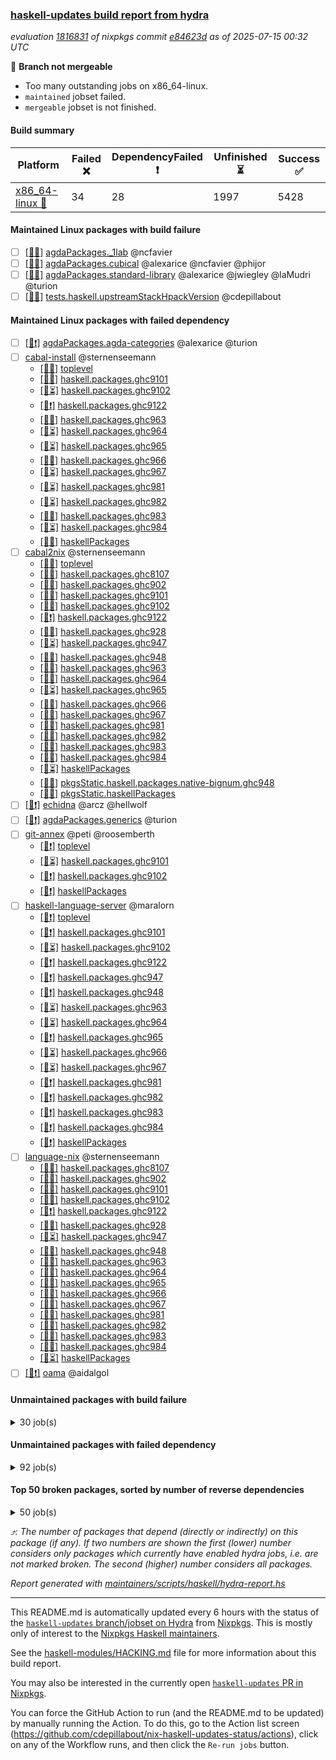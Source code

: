 ### [haskell-updates build report from hydra](https://hydra.nixos.org/jobset/nixpkgs/haskell-updates)
*evaluation [1816831](https://hydra.nixos.org/eval/1816831) of nixpkgs commit [e84623d](https://github.com/NixOS/nixpkgs/commits/e84623d33450a46eebc2b0ccdafef9d1e7f443cf) as of 2025-07-15 00:32 UTC*

🔴 **Branch not mergeable**
  * Too many outstanding jobs on x86_64-linux.
  * `maintained` jobset failed.
  * `mergeable` jobset is not finished.

#### Build summary

 | Platform | Failed ❌ | DependencyFailed ❗ | Unfinished ⏳ | Success ✅ | 
 | --- | --- | --- | --- | --- | 
 | [x86_64-linux 🐧](https://hydra.nixos.org/eval/1816831?filter=.x86_64-linux) | 34 | 28 | 1997 | 5428 | 
#### Maintained Linux packages with build failure
- [ ] [[🐧❌]](https://hydra.nixos.org/build/302351907) [agdaPackages._1lab](https://hydra.nixos.org/eval/1816831?filter=agdaPackages._1lab) @ncfavier
- [ ] [[🐧❌]](https://hydra.nixos.org/build/302351904) [agdaPackages.cubical](https://hydra.nixos.org/eval/1816831?filter=agdaPackages.cubical) @alexarice @ncfavier @phijor
- [ ] [[🐧❌]](https://hydra.nixos.org/build/302351901) [agdaPackages.standard-library](https://hydra.nixos.org/eval/1816831?filter=agdaPackages.standard-library) @alexarice @jwiegley @laMudri @turion
- [ ] [[🐧❌]](https://hydra.nixos.org/build/302300295) [tests.haskell.upstreamStackHpackVersion](https://hydra.nixos.org/eval/1816831?filter=tests.haskell.upstreamStackHpackVersion) @cdepillabout
#### Maintained Linux packages with failed dependency
- [ ] [[🐧❗]](https://hydra.nixos.org/build/302351903) [agdaPackages.agda-categories](https://hydra.nixos.org/eval/1816831?filter=agdaPackages.agda-categories) @alexarice @turion
- [ ] [cabal-install](https://hydra.nixos.org/eval/1816831?filter=cabal-install) @sternenseemann
  - [[🐧✅]](https://hydra.nixos.org/build/302292394) [toplevel](https://hydra.nixos.org/eval/1816831?filter=cabal-install)
  - [[🐧✅]](https://hydra.nixos.org/build/302292526) [haskell.packages.ghc9101](https://hydra.nixos.org/eval/1816831?filter=haskell.packages.ghc9101.cabal-install)
  - [[🐧⏳]](https://hydra.nixos.org/build/302292538) [haskell.packages.ghc9102](https://hydra.nixos.org/eval/1816831?filter=haskell.packages.ghc9102.cabal-install)
  - [[🐧❗]](https://hydra.nixos.org/build/302301027) [haskell.packages.ghc9122](https://hydra.nixos.org/eval/1816831?filter=haskell.packages.ghc9122.cabal-install)
  - [[🐧✅]](https://hydra.nixos.org/build/302292661) [haskell.packages.ghc963](https://hydra.nixos.org/eval/1816831?filter=haskell.packages.ghc963.cabal-install)
  - [[🐧⏳]](https://hydra.nixos.org/build/302292686) [haskell.packages.ghc964](https://hydra.nixos.org/eval/1816831?filter=haskell.packages.ghc964.cabal-install)
  - [[🐧⏳]](https://hydra.nixos.org/build/302292708) [haskell.packages.ghc965](https://hydra.nixos.org/eval/1816831?filter=haskell.packages.ghc965.cabal-install)
  - [[🐧✅]](https://hydra.nixos.org/build/302292730) [haskell.packages.ghc966](https://hydra.nixos.org/eval/1816831?filter=haskell.packages.ghc966.cabal-install)
  - [[🐧⏳]](https://hydra.nixos.org/build/302292741) [haskell.packages.ghc967](https://hydra.nixos.org/eval/1816831?filter=haskell.packages.ghc967.cabal-install)
  - [[🐧⏳]](https://hydra.nixos.org/build/302292780) [haskell.packages.ghc981](https://hydra.nixos.org/eval/1816831?filter=haskell.packages.ghc981.cabal-install)
  - [[🐧⏳]](https://hydra.nixos.org/build/302292790) [haskell.packages.ghc982](https://hydra.nixos.org/eval/1816831?filter=haskell.packages.ghc982.cabal-install)
  - [[🐧✅]](https://hydra.nixos.org/build/302292854) [haskell.packages.ghc983](https://hydra.nixos.org/eval/1816831?filter=haskell.packages.ghc983.cabal-install)
  - [[🐧⏳]](https://hydra.nixos.org/build/302292816) [haskell.packages.ghc984](https://hydra.nixos.org/eval/1816831?filter=haskell.packages.ghc984.cabal-install)
  - [[🐧✅]](https://hydra.nixos.org/build/302294164) [haskellPackages](https://hydra.nixos.org/eval/1816831?filter=haskellPackages.cabal-install)
- [ ] [cabal2nix](https://hydra.nixos.org/eval/1816831?filter=cabal2nix) @sternenseemann
  - [[🐧✅]](https://hydra.nixos.org/build/302292478) [toplevel](https://hydra.nixos.org/eval/1816831?filter=cabal2nix)
  - [[🐧✅]](https://hydra.nixos.org/build/302292493) [haskell.packages.ghc8107](https://hydra.nixos.org/eval/1816831?filter=haskell.packages.ghc8107.cabal2nix)
  - [[🐧✅]](https://hydra.nixos.org/build/302292550) [haskell.packages.ghc902](https://hydra.nixos.org/eval/1816831?filter=haskell.packages.ghc902.cabal2nix)
  - [[🐧✅]](https://hydra.nixos.org/build/302292535) [haskell.packages.ghc9101](https://hydra.nixos.org/eval/1816831?filter=haskell.packages.ghc9101.cabal2nix)
  - [[🐧✅]](https://hydra.nixos.org/build/302292558) [haskell.packages.ghc9102](https://hydra.nixos.org/eval/1816831?filter=haskell.packages.ghc9102.cabal2nix)
  - [[🐧❗]](https://hydra.nixos.org/build/302301029) [haskell.packages.ghc9122](https://hydra.nixos.org/eval/1816831?filter=haskell.packages.ghc9122.cabal2nix)
  - [[🐧✅]](https://hydra.nixos.org/build/302292614) [haskell.packages.ghc928](https://hydra.nixos.org/eval/1816831?filter=haskell.packages.ghc928.cabal2nix)
  - [[🐧⏳]](https://hydra.nixos.org/build/302292622) [haskell.packages.ghc947](https://hydra.nixos.org/eval/1816831?filter=haskell.packages.ghc947.cabal2nix)
  - [[🐧✅]](https://hydra.nixos.org/build/302292647) [haskell.packages.ghc948](https://hydra.nixos.org/eval/1816831?filter=haskell.packages.ghc948.cabal2nix)
  - [[🐧✅]](https://hydra.nixos.org/build/302292663) [haskell.packages.ghc963](https://hydra.nixos.org/eval/1816831?filter=haskell.packages.ghc963.cabal2nix)
  - [[🐧✅]](https://hydra.nixos.org/build/302292692) [haskell.packages.ghc964](https://hydra.nixos.org/eval/1816831?filter=haskell.packages.ghc964.cabal2nix)
  - [[🐧⏳]](https://hydra.nixos.org/build/302292716) [haskell.packages.ghc965](https://hydra.nixos.org/eval/1816831?filter=haskell.packages.ghc965.cabal2nix)
  - [[🐧✅]](https://hydra.nixos.org/build/302292748) [haskell.packages.ghc966](https://hydra.nixos.org/eval/1816831?filter=haskell.packages.ghc966.cabal2nix)
  - [[🐧✅]](https://hydra.nixos.org/build/302292756) [haskell.packages.ghc967](https://hydra.nixos.org/eval/1816831?filter=haskell.packages.ghc967.cabal2nix)
  - [[🐧✅]](https://hydra.nixos.org/build/302292800) [haskell.packages.ghc981](https://hydra.nixos.org/eval/1816831?filter=haskell.packages.ghc981.cabal2nix)
  - [[🐧✅]](https://hydra.nixos.org/build/302292809) [haskell.packages.ghc982](https://hydra.nixos.org/eval/1816831?filter=haskell.packages.ghc982.cabal2nix)
  - [[🐧✅]](https://hydra.nixos.org/build/302292906) [haskell.packages.ghc983](https://hydra.nixos.org/eval/1816831?filter=haskell.packages.ghc983.cabal2nix)
  - [[🐧✅]](https://hydra.nixos.org/build/302292817) [haskell.packages.ghc984](https://hydra.nixos.org/eval/1816831?filter=haskell.packages.ghc984.cabal2nix)
  - [[🐧⏳]](https://hydra.nixos.org/build/302294147) [haskellPackages](https://hydra.nixos.org/eval/1816831?filter=haskellPackages.cabal2nix)
  - [[🐧✅]](https://hydra.nixos.org/build/302300318) [pkgsStatic.haskell.packages.native-bignum.ghc948](https://hydra.nixos.org/eval/1816831?filter=pkgsStatic.haskell.packages.native-bignum.ghc948.cabal2nix)
  - [[🐧✅]](https://hydra.nixos.org/build/302300316) [pkgsStatic.haskellPackages](https://hydra.nixos.org/eval/1816831?filter=pkgsStatic.haskellPackages.cabal2nix)
- [ ] [[🐧❗]](https://hydra.nixos.org/build/302292479) [echidna](https://hydra.nixos.org/eval/1816831?filter=echidna) @arcz @hellwolf
- [ ] [[🐧❗]](https://hydra.nixos.org/build/302351906) [agdaPackages.generics](https://hydra.nixos.org/eval/1816831?filter=agdaPackages.generics) @turion
- [ ] [git-annex](https://hydra.nixos.org/eval/1816831?filter=git-annex) @peti @roosemberth
  - [[🐧❗]](https://hydra.nixos.org/build/302351909) [toplevel](https://hydra.nixos.org/eval/1816831?filter=git-annex)
  - [[🐧⏳]](https://hydra.nixos.org/build/302351910) [haskell.packages.ghc9101](https://hydra.nixos.org/eval/1816831?filter=haskell.packages.ghc9101.git-annex)
  - [[🐧❗]](https://hydra.nixos.org/build/302351911) [haskell.packages.ghc9102](https://hydra.nixos.org/eval/1816831?filter=haskell.packages.ghc9102.git-annex)
  - [[🐧❗]](https://hydra.nixos.org/build/302351927) [haskellPackages](https://hydra.nixos.org/eval/1816831?filter=haskellPackages.git-annex)
- [ ] [haskell-language-server](https://hydra.nixos.org/eval/1816831?filter=haskell-language-server) @maralorn
  - [[🐧❗]](https://hydra.nixos.org/build/302292933) [toplevel](https://hydra.nixos.org/eval/1816831?filter=haskell-language-server)
  - [[🐧❗]](https://hydra.nixos.org/build/302292586) [haskell.packages.ghc9101](https://hydra.nixos.org/eval/1816831?filter=haskell.packages.ghc9101.haskell-language-server)
  - [[🐧⏳]](https://hydra.nixos.org/build/302292599) [haskell.packages.ghc9102](https://hydra.nixos.org/eval/1816831?filter=haskell.packages.ghc9102.haskell-language-server)
  - [[🐧❗]](https://hydra.nixos.org/build/302301031) [haskell.packages.ghc9122](https://hydra.nixos.org/eval/1816831?filter=haskell.packages.ghc9122.haskell-language-server)
  - [[🐧❗]](https://hydra.nixos.org/build/302292660) [haskell.packages.ghc947](https://hydra.nixos.org/eval/1816831?filter=haskell.packages.ghc947.haskell-language-server)
  - [[🐧❗]](https://hydra.nixos.org/build/302292696) [haskell.packages.ghc948](https://hydra.nixos.org/eval/1816831?filter=haskell.packages.ghc948.haskell-language-server)
  - [[🐧⏳]](https://hydra.nixos.org/build/302292703) [haskell.packages.ghc963](https://hydra.nixos.org/eval/1816831?filter=haskell.packages.ghc963.haskell-language-server)
  - [[🐧⏳]](https://hydra.nixos.org/build/302292738) [haskell.packages.ghc964](https://hydra.nixos.org/eval/1816831?filter=haskell.packages.ghc964.haskell-language-server)
  - [[🐧❗]](https://hydra.nixos.org/build/302292776) [haskell.packages.ghc965](https://hydra.nixos.org/eval/1816831?filter=haskell.packages.ghc965.haskell-language-server)
  - [[🐧⏳]](https://hydra.nixos.org/build/302292782) [haskell.packages.ghc966](https://hydra.nixos.org/eval/1816831?filter=haskell.packages.ghc966.haskell-language-server)
  - [[🐧⏳]](https://hydra.nixos.org/build/302292811) [haskell.packages.ghc967](https://hydra.nixos.org/eval/1816831?filter=haskell.packages.ghc967.haskell-language-server)
  - [[🐧❗]](https://hydra.nixos.org/build/302293024) [haskell.packages.ghc981](https://hydra.nixos.org/eval/1816831?filter=haskell.packages.ghc981.haskell-language-server)
  - [[🐧❗]](https://hydra.nixos.org/build/302292897) [haskell.packages.ghc982](https://hydra.nixos.org/eval/1816831?filter=haskell.packages.ghc982.haskell-language-server)
  - [[🐧❗]](https://hydra.nixos.org/build/302293753) [haskell.packages.ghc983](https://hydra.nixos.org/eval/1816831?filter=haskell.packages.ghc983.haskell-language-server)
  - [[🐧❗]](https://hydra.nixos.org/build/302292938) [haskell.packages.ghc984](https://hydra.nixos.org/eval/1816831?filter=haskell.packages.ghc984.haskell-language-server)
  - [[🐧❗]](https://hydra.nixos.org/build/302296037) [haskellPackages](https://hydra.nixos.org/eval/1816831?filter=haskellPackages.haskell-language-server)
- [ ] [language-nix](https://hydra.nixos.org/eval/1816831?filter=language-nix) @sternenseemann
  - [[🐧✅]](https://hydra.nixos.org/build/302292487) [haskell.packages.ghc8107](https://hydra.nixos.org/eval/1816831?filter=haskell.packages.ghc8107.language-nix)
  - [[🐧✅]](https://hydra.nixos.org/build/302292517) [haskell.packages.ghc902](https://hydra.nixos.org/eval/1816831?filter=haskell.packages.ghc902.language-nix)
  - [[🐧✅]](https://hydra.nixos.org/build/302292518) [haskell.packages.ghc9101](https://hydra.nixos.org/eval/1816831?filter=haskell.packages.ghc9101.language-nix)
  - [[🐧✅]](https://hydra.nixos.org/build/302292544) [haskell.packages.ghc9102](https://hydra.nixos.org/eval/1816831?filter=haskell.packages.ghc9102.language-nix)
  - [[🐧❗]](https://hydra.nixos.org/build/302301026) [haskell.packages.ghc9122](https://hydra.nixos.org/eval/1816831?filter=haskell.packages.ghc9122.language-nix)
  - [[🐧✅]](https://hydra.nixos.org/build/302292590) [haskell.packages.ghc928](https://hydra.nixos.org/eval/1816831?filter=haskell.packages.ghc928.language-nix)
  - [[🐧⏳]](https://hydra.nixos.org/build/302292601) [haskell.packages.ghc947](https://hydra.nixos.org/eval/1816831?filter=haskell.packages.ghc947.language-nix)
  - [[🐧✅]](https://hydra.nixos.org/build/302292635) [haskell.packages.ghc948](https://hydra.nixos.org/eval/1816831?filter=haskell.packages.ghc948.language-nix)
  - [[🐧✅]](https://hydra.nixos.org/build/302292648) [haskell.packages.ghc963](https://hydra.nixos.org/eval/1816831?filter=haskell.packages.ghc963.language-nix)
  - [[🐧✅]](https://hydra.nixos.org/build/302292675) [haskell.packages.ghc964](https://hydra.nixos.org/eval/1816831?filter=haskell.packages.ghc964.language-nix)
  - [[🐧✅]](https://hydra.nixos.org/build/302292700) [haskell.packages.ghc965](https://hydra.nixos.org/eval/1816831?filter=haskell.packages.ghc965.language-nix)
  - [[🐧✅]](https://hydra.nixos.org/build/302292724) [haskell.packages.ghc966](https://hydra.nixos.org/eval/1816831?filter=haskell.packages.ghc966.language-nix)
  - [[🐧✅]](https://hydra.nixos.org/build/302292739) [haskell.packages.ghc967](https://hydra.nixos.org/eval/1816831?filter=haskell.packages.ghc967.language-nix)
  - [[🐧✅]](https://hydra.nixos.org/build/302292772) [haskell.packages.ghc981](https://hydra.nixos.org/eval/1816831?filter=haskell.packages.ghc981.language-nix)
  - [[🐧✅]](https://hydra.nixos.org/build/302292788) [haskell.packages.ghc982](https://hydra.nixos.org/eval/1816831?filter=haskell.packages.ghc982.language-nix)
  - [[🐧✅]](https://hydra.nixos.org/build/302292840) [haskell.packages.ghc983](https://hydra.nixos.org/eval/1816831?filter=haskell.packages.ghc983.language-nix)
  - [[🐧✅]](https://hydra.nixos.org/build/302292830) [haskell.packages.ghc984](https://hydra.nixos.org/eval/1816831?filter=haskell.packages.ghc984.language-nix)
  - [[🐧⏳]](https://hydra.nixos.org/build/302296795) [haskellPackages](https://hydra.nixos.org/eval/1816831?filter=haskellPackages.language-nix)
- [ ] [[🐧❗]](https://hydra.nixos.org/build/302301038) [oama](https://hydra.nixos.org/eval/1816831?filter=oama) @aidalgol
#### Unmaintained packages with build failure
<details><summary>30 job(s) </summary>

- [ ] [[🐧❌]](https://hydra.nixos.org/build/302297921) [haskellPackages.pms-domain-model](https://hydra.nixos.org/eval/1816831?filter=haskellPackages.pms-domain-model)  ⤴️ 10 | 10
- [ ] [[🐧❌]](https://hydra.nixos.org/build/302295498) [haskellPackages.ghcide](https://hydra.nixos.org/eval/1816831?filter=haskellPackages.ghcide)  ⤴️ 2 | 26
- [ ] [[🐧❌]](https://hydra.nixos.org/build/302301035) [haskellPackages.llvm-extra](https://hydra.nixos.org/eval/1816831?filter=haskellPackages.llvm-extra)  ⤴️ 2 | 5
- [ ] [[🐧❌]](https://hydra.nixos.org/build/302299996) [haskellPackages.xml-picklers](https://hydra.nixos.org/eval/1816831?filter=haskellPackages.xml-picklers)  ⤴️ 1 | 9
- [ ] [[🐧❌]](https://hydra.nixos.org/build/302296046) [haskellPackages.haskell-pgmq](https://hydra.nixos.org/eval/1816831?filter=haskellPackages.haskell-pgmq)  ⤴️ 1 | 1
- [ ] [[🐧❌]](https://hydra.nixos.org/build/302298642) [haskellPackages.servant-routes](https://hydra.nixos.org/eval/1816831?filter=haskellPackages.servant-routes)  ⤴️ 1 | 1
- [ ] [[🐧❌]](https://hydra.nixos.org/build/302296692) [haskellPackages.json-rpc](https://hydra.nixos.org/eval/1816831?filter=haskellPackages.json-rpc)  ⤴️ 0 | 2
- [ ] [[🐧❌]](https://hydra.nixos.org/build/302299631) [haskellPackages.typelet](https://hydra.nixos.org/eval/1816831?filter=haskellPackages.typelet)  ⤴️ 0 | 1
- [ ] [[🐧❌]](https://hydra.nixos.org/build/302293056) [haskellPackages.Lazy-Pbkdf2](https://hydra.nixos.org/eval/1816831?filter=haskellPackages.Lazy-Pbkdf2) 
- [ ] [[🐧❌]](https://hydra.nixos.org/build/302293195) [haskellPackages.ac-library-hs](https://hydra.nixos.org/eval/1816831?filter=haskellPackages.ac-library-hs) 
- [ ] [[🐧❌]](https://hydra.nixos.org/build/302293409) [haskellPackages.amazonka-cur](https://hydra.nixos.org/eval/1816831?filter=haskellPackages.amazonka-cur) 
- [ ] [[🐧❌]](https://hydra.nixos.org/build/302293734) [haskellPackages.ascii85x](https://hydra.nixos.org/eval/1816831?filter=haskellPackages.ascii85x) 
- [ ] [[🐧❌]](https://hydra.nixos.org/build/302293880) [haskellPackages.aws-academy-grade-exporter](https://hydra.nixos.org/eval/1816831?filter=haskellPackages.aws-academy-grade-exporter) 
- [ ] [[🐧❌]](https://hydra.nixos.org/build/302294196) [haskellPackages.cauldron](https://hydra.nixos.org/eval/1816831?filter=haskellPackages.cauldron) 
- [ ] [[🐧❌]](https://hydra.nixos.org/build/302294489) [haskellPackages.convex-schema-parser](https://hydra.nixos.org/eval/1816831?filter=haskellPackages.convex-schema-parser) 
- [ ] [[🐧❌]](https://hydra.nixos.org/build/302295108) [haskellPackages.exotic-list-monads](https://hydra.nixos.org/eval/1816831?filter=haskellPackages.exotic-list-monads) 
- [ ] [[🐧❌]](https://hydra.nixos.org/build/302295471) [haskellPackages.ghc-hie](https://hydra.nixos.org/eval/1816831?filter=haskellPackages.ghc-hie) 
- [ ] [[🐧❌]](https://hydra.nixos.org/build/302295542) [haskellPackages.gi-clutter](https://hydra.nixos.org/eval/1816831?filter=haskellPackages.gi-clutter) 
- [ ] [[🐧❌]](https://hydra.nixos.org/build/302295595) [haskellPackages.ginger2](https://hydra.nixos.org/eval/1816831?filter=haskellPackages.ginger2) 
- [ ] [[🐧❌]](https://hydra.nixos.org/build/302296051) [haskellPackages.haskell-bee-redis](https://hydra.nixos.org/eval/1816831?filter=haskellPackages.haskell-bee-redis) 
- [ ] [[🐧❌]](https://hydra.nixos.org/build/302296040) [haskellPackages.hblosc](https://hydra.nixos.org/eval/1816831?filter=haskellPackages.hblosc) 
- [ ] [[🐧❌]](https://hydra.nixos.org/build/302296077) [haskellPackages.hedgehog-extras](https://hydra.nixos.org/eval/1816831?filter=haskellPackages.hedgehog-extras) 
- [ ] [[🐧❌]](https://hydra.nixos.org/build/302296119) [haskellPackages.hiedb-plugin](https://hydra.nixos.org/eval/1816831?filter=haskellPackages.hiedb-plugin) 
- [ ] [[🐧❌]](https://hydra.nixos.org/build/302296497) [haskellPackages.if-instance](https://hydra.nixos.org/eval/1816831?filter=haskellPackages.if-instance) 
- [ ] [[🐧❌]](https://hydra.nixos.org/build/302297143) [haskellPackages.mcp-server](https://hydra.nixos.org/eval/1816831?filter=haskellPackages.mcp-server) 
- [ ] [[🐧❌]](https://hydra.nixos.org/build/302297703) [haskellPackages.ox-arrays](https://hydra.nixos.org/eval/1816831?filter=haskellPackages.ox-arrays) 
- [ ] [[🐧❌]](https://hydra.nixos.org/build/302297684) [haskellPackages.packed-data](https://hydra.nixos.org/eval/1816831?filter=haskellPackages.packed-data) 
- [ ] [[🐧❌]](https://hydra.nixos.org/build/302298613) [haskellPackages.servant-event-stream](https://hydra.nixos.org/eval/1816831?filter=haskellPackages.servant-event-stream) 
- [ ] [[🐧❌]](https://hydra.nixos.org/build/302298893) [haskellPackages.sop-satisfier](https://hydra.nixos.org/eval/1816831?filter=haskellPackages.sop-satisfier) 
- [ ] [[🐧❌]](https://hydra.nixos.org/build/302299549) [haskellPackages.twee](https://hydra.nixos.org/eval/1816831?filter=haskellPackages.twee) 
</details>

#### Unmaintained packages with failed dependency
<details><summary>92 job(s) </summary>

- [ ] [ghc-lib-parser-ex](https://hydra.nixos.org/eval/1816831?filter=ghc-lib-parser-ex)  ⤴️ 16 | 44
  - [[🐧✅]](https://hydra.nixos.org/build/302292477) [haskell.packages.ghc8107](https://hydra.nixos.org/eval/1816831?filter=haskell.packages.ghc8107.ghc-lib-parser-ex)
  - [[🐧✅]](https://hydra.nixos.org/build/302292513) [haskell.packages.ghc902](https://hydra.nixos.org/eval/1816831?filter=haskell.packages.ghc902.ghc-lib-parser-ex)
  - [[🐧✅]](https://hydra.nixos.org/build/302292512) [haskell.packages.ghc9101](https://hydra.nixos.org/eval/1816831?filter=haskell.packages.ghc9101.ghc-lib-parser-ex)
  - [[🐧⏳]](https://hydra.nixos.org/build/302292529) [haskell.packages.ghc9102](https://hydra.nixos.org/eval/1816831?filter=haskell.packages.ghc9102.ghc-lib-parser-ex)
  - [[🐧❗]](https://hydra.nixos.org/build/302301025) [haskell.packages.ghc9122](https://hydra.nixos.org/eval/1816831?filter=haskell.packages.ghc9122.ghc-lib-parser-ex)
  - [[🐧✅]](https://hydra.nixos.org/build/302292588) [haskell.packages.ghc928](https://hydra.nixos.org/eval/1816831?filter=haskell.packages.ghc928.ghc-lib-parser-ex)
  - [[🐧✅]](https://hydra.nixos.org/build/302292597) [haskell.packages.ghc947](https://hydra.nixos.org/eval/1816831?filter=haskell.packages.ghc947.ghc-lib-parser-ex)
  - [[🐧✅]](https://hydra.nixos.org/build/302292631) [haskell.packages.ghc948](https://hydra.nixos.org/eval/1816831?filter=haskell.packages.ghc948.ghc-lib-parser-ex)
  - [[🐧⏳]](https://hydra.nixos.org/build/302292645) [haskell.packages.ghc963](https://hydra.nixos.org/eval/1816831?filter=haskell.packages.ghc963.ghc-lib-parser-ex)
  - [[🐧✅]](https://hydra.nixos.org/build/302292674) [haskell.packages.ghc964](https://hydra.nixos.org/eval/1816831?filter=haskell.packages.ghc964.ghc-lib-parser-ex)
  - [[🐧✅]](https://hydra.nixos.org/build/302292698) [haskell.packages.ghc965](https://hydra.nixos.org/eval/1816831?filter=haskell.packages.ghc965.ghc-lib-parser-ex)
  - [[🐧✅]](https://hydra.nixos.org/build/302292722) [haskell.packages.ghc966](https://hydra.nixos.org/eval/1816831?filter=haskell.packages.ghc966.ghc-lib-parser-ex)
  - [[🐧✅]](https://hydra.nixos.org/build/302292734) [haskell.packages.ghc967](https://hydra.nixos.org/eval/1816831?filter=haskell.packages.ghc967.ghc-lib-parser-ex)
  - [[🐧✅]](https://hydra.nixos.org/build/302292771) [haskell.packages.ghc981](https://hydra.nixos.org/eval/1816831?filter=haskell.packages.ghc981.ghc-lib-parser-ex)
  - [[🐧✅]](https://hydra.nixos.org/build/302292789) [haskell.packages.ghc982](https://hydra.nixos.org/eval/1816831?filter=haskell.packages.ghc982.ghc-lib-parser-ex)
  - [[🐧✅]](https://hydra.nixos.org/build/302292836) [haskell.packages.ghc983](https://hydra.nixos.org/eval/1816831?filter=haskell.packages.ghc983.ghc-lib-parser-ex)
  - [[🐧✅]](https://hydra.nixos.org/build/302292823) [haskell.packages.ghc984](https://hydra.nixos.org/eval/1816831?filter=haskell.packages.ghc984.ghc-lib-parser-ex)
  - [[🐧✅]](https://hydra.nixos.org/build/302295463) [haskellPackages](https://hydra.nixos.org/eval/1816831?filter=haskellPackages.ghc-lib-parser-ex)
- [ ] [hpack](https://hydra.nixos.org/eval/1816831?filter=hpack)  ⤴️ 3 | 14
  - [[🐧✅]](https://hydra.nixos.org/build/302300168) [toplevel](https://hydra.nixos.org/eval/1816831?filter=hpack)
  - [[🐧✅]](https://hydra.nixos.org/build/302292491) [haskell.packages.ghc8107](https://hydra.nixos.org/eval/1816831?filter=haskell.packages.ghc8107.hpack)
  - [[🐧✅]](https://hydra.nixos.org/build/302292534) [haskell.packages.ghc902](https://hydra.nixos.org/eval/1816831?filter=haskell.packages.ghc902.hpack)
  - [[🐧✅]](https://hydra.nixos.org/build/302292532) [haskell.packages.ghc9101](https://hydra.nixos.org/eval/1816831?filter=haskell.packages.ghc9101.hpack)
  - [[🐧✅]](https://hydra.nixos.org/build/302292554) [haskell.packages.ghc9102](https://hydra.nixos.org/eval/1816831?filter=haskell.packages.ghc9102.hpack)
  - [[🐧❗]](https://hydra.nixos.org/build/302301028) [haskell.packages.ghc9122](https://hydra.nixos.org/eval/1816831?filter=haskell.packages.ghc9122.hpack)
  - [[🐧✅]](https://hydra.nixos.org/build/302292608) [haskell.packages.ghc928](https://hydra.nixos.org/eval/1816831?filter=haskell.packages.ghc928.hpack)
  - [[🐧⏳]](https://hydra.nixos.org/build/302292617) [haskell.packages.ghc947](https://hydra.nixos.org/eval/1816831?filter=haskell.packages.ghc947.hpack)
  - [[🐧✅]](https://hydra.nixos.org/build/302292641) [haskell.packages.ghc948](https://hydra.nixos.org/eval/1816831?filter=haskell.packages.ghc948.hpack)
  - [[🐧✅]](https://hydra.nixos.org/build/302292662) [haskell.packages.ghc963](https://hydra.nixos.org/eval/1816831?filter=haskell.packages.ghc963.hpack)
  - [[🐧✅]](https://hydra.nixos.org/build/302292685) [haskell.packages.ghc964](https://hydra.nixos.org/eval/1816831?filter=haskell.packages.ghc964.hpack)
  - [[🐧✅]](https://hydra.nixos.org/build/302292711) [haskell.packages.ghc965](https://hydra.nixos.org/eval/1816831?filter=haskell.packages.ghc965.hpack)
  - [[🐧✅]](https://hydra.nixos.org/build/302292744) [haskell.packages.ghc966](https://hydra.nixos.org/eval/1816831?filter=haskell.packages.ghc966.hpack)
  - [[🐧✅]](https://hydra.nixos.org/build/302292752) [haskell.packages.ghc967](https://hydra.nixos.org/eval/1816831?filter=haskell.packages.ghc967.hpack)
  - [[🐧✅]](https://hydra.nixos.org/build/302292792) [haskell.packages.ghc981](https://hydra.nixos.org/eval/1816831?filter=haskell.packages.ghc981.hpack)
  - [[🐧✅]](https://hydra.nixos.org/build/302292805) [haskell.packages.ghc982](https://hydra.nixos.org/eval/1816831?filter=haskell.packages.ghc982.hpack)
  - [[🐧✅]](https://hydra.nixos.org/build/302292896) [haskell.packages.ghc983](https://hydra.nixos.org/eval/1816831?filter=haskell.packages.ghc983.hpack)
  - [[🐧⏳]](https://hydra.nixos.org/build/302292827) [haskell.packages.ghc984](https://hydra.nixos.org/eval/1816831?filter=haskell.packages.ghc984.hpack)
  - [[🐧✅]](https://hydra.nixos.org/build/302296215) [haskellPackages](https://hydra.nixos.org/eval/1816831?filter=haskellPackages.hpack)
- [ ] [hoogle](https://hydra.nixos.org/eval/1816831?filter=hoogle)  ⤴️ 1 | 5
  - [[🐧⏳]](https://hydra.nixos.org/build/302292496) [haskell.packages.ghc8107](https://hydra.nixos.org/eval/1816831?filter=haskell.packages.ghc8107.hoogle)
  - [[🐧✅]](https://hydra.nixos.org/build/302292542) [haskell.packages.ghc902](https://hydra.nixos.org/eval/1816831?filter=haskell.packages.ghc902.hoogle)
  - [[🐧✅]](https://hydra.nixos.org/build/302292545) [haskell.packages.ghc9101](https://hydra.nixos.org/eval/1816831?filter=haskell.packages.ghc9101.hoogle)
  - [[🐧✅]](https://hydra.nixos.org/build/302292566) [haskell.packages.ghc9102](https://hydra.nixos.org/eval/1816831?filter=haskell.packages.ghc9102.hoogle)
  - [[🐧❗]](https://hydra.nixos.org/build/302301030) [haskell.packages.ghc9122](https://hydra.nixos.org/eval/1816831?filter=haskell.packages.ghc9122.hoogle)
  - [[🐧⏳]](https://hydra.nixos.org/build/302292619) [haskell.packages.ghc928](https://hydra.nixos.org/eval/1816831?filter=haskell.packages.ghc928.hoogle)
  - [[🐧✅]](https://hydra.nixos.org/build/302292623) [haskell.packages.ghc947](https://hydra.nixos.org/eval/1816831?filter=haskell.packages.ghc947.hoogle)
  - [[🐧✅]](https://hydra.nixos.org/build/302292657) [haskell.packages.ghc948](https://hydra.nixos.org/eval/1816831?filter=haskell.packages.ghc948.hoogle)
  - [[🐧✅]](https://hydra.nixos.org/build/302292673) [haskell.packages.ghc963](https://hydra.nixos.org/eval/1816831?filter=haskell.packages.ghc963.hoogle)
  - [[🐧✅]](https://hydra.nixos.org/build/302292689) [haskell.packages.ghc964](https://hydra.nixos.org/eval/1816831?filter=haskell.packages.ghc964.hoogle)
  - [[🐧✅]](https://hydra.nixos.org/build/302292735) [haskell.packages.ghc965](https://hydra.nixos.org/eval/1816831?filter=haskell.packages.ghc965.hoogle)
  - [[🐧✅]](https://hydra.nixos.org/build/302292757) [haskell.packages.ghc966](https://hydra.nixos.org/eval/1816831?filter=haskell.packages.ghc966.hoogle)
  - [[🐧✅]](https://hydra.nixos.org/build/302292767) [haskell.packages.ghc967](https://hydra.nixos.org/eval/1816831?filter=haskell.packages.ghc967.hoogle)
  - [[🐧✅]](https://hydra.nixos.org/build/302292820) [haskell.packages.ghc981](https://hydra.nixos.org/eval/1816831?filter=haskell.packages.ghc981.hoogle)
  - [[🐧⏳]](https://hydra.nixos.org/build/302292833) [haskell.packages.ghc982](https://hydra.nixos.org/eval/1816831?filter=haskell.packages.ghc982.hoogle)
  - [[🐧✅]](https://hydra.nixos.org/build/302293033) [haskell.packages.ghc983](https://hydra.nixos.org/eval/1816831?filter=haskell.packages.ghc983.hoogle)
  - [[🐧✅]](https://hydra.nixos.org/build/302292826) [haskell.packages.ghc984](https://hydra.nixos.org/eval/1816831?filter=haskell.packages.ghc984.hoogle)
  - [[🐧✅]](https://hydra.nixos.org/build/302296197) [haskellPackages](https://hydra.nixos.org/eval/1816831?filter=haskellPackages.hoogle)
- [ ] [[🐧❗]](https://hydra.nixos.org/build/302296165) [haskellPackages.hls-test-utils](https://hydra.nixos.org/eval/1816831?filter=haskellPackages.hls-test-utils)  ⤴️ 1 | 1
- [ ] [[🐧❗]](https://hydra.nixos.org/build/302297949) [haskellPackages.pontarius-xmpp](https://hydra.nixos.org/eval/1816831?filter=haskellPackages.pontarius-xmpp)  ⤴️ 0 | 4
- [ ] [cabal2nix-unstable](https://hydra.nixos.org/eval/1816831?filter=cabal2nix-unstable) 
  - [[🐧❗]](https://hydra.nixos.org/build/302292514) [haskell.packages.ghc8107](https://hydra.nixos.org/eval/1816831?filter=haskell.packages.ghc8107.cabal2nix-unstable)
  - [[🐧❗]](https://hydra.nixos.org/build/302292562) [haskell.packages.ghc902](https://hydra.nixos.org/eval/1816831?filter=haskell.packages.ghc902.cabal2nix-unstable)
  - [[🐧⏳]](https://hydra.nixos.org/build/302292555) [haskell.packages.ghc9101](https://hydra.nixos.org/eval/1816831?filter=haskell.packages.ghc9101.cabal2nix-unstable)
  - [[🐧✅]](https://hydra.nixos.org/build/302292577) [haskell.packages.ghc9102](https://hydra.nixos.org/eval/1816831?filter=haskell.packages.ghc9102.cabal2nix-unstable)
  - [[🐧⏳]](https://hydra.nixos.org/build/302301032) [haskell.packages.ghc9122](https://hydra.nixos.org/eval/1816831?filter=haskell.packages.ghc9122.cabal2nix-unstable)
  - [[🐧⏳]](https://hydra.nixos.org/build/302292625) [haskell.packages.ghc928](https://hydra.nixos.org/eval/1816831?filter=haskell.packages.ghc928.cabal2nix-unstable)
  - [[🐧⏳]](https://hydra.nixos.org/build/302292632) [haskell.packages.ghc947](https://hydra.nixos.org/eval/1816831?filter=haskell.packages.ghc947.cabal2nix-unstable)
  - [[🐧⏳]](https://hydra.nixos.org/build/302292666) [haskell.packages.ghc948](https://hydra.nixos.org/eval/1816831?filter=haskell.packages.ghc948.cabal2nix-unstable)
  - [[🐧✅]](https://hydra.nixos.org/build/302292679) [haskell.packages.ghc963](https://hydra.nixos.org/eval/1816831?filter=haskell.packages.ghc963.cabal2nix-unstable)
  - [[🐧⏳]](https://hydra.nixos.org/build/302292690) [haskell.packages.ghc964](https://hydra.nixos.org/eval/1816831?filter=haskell.packages.ghc964.cabal2nix-unstable)
  - [[🐧⏳]](https://hydra.nixos.org/build/302292723) [haskell.packages.ghc965](https://hydra.nixos.org/eval/1816831?filter=haskell.packages.ghc965.cabal2nix-unstable)
  - [[🐧⏳]](https://hydra.nixos.org/build/302292765) [haskell.packages.ghc966](https://hydra.nixos.org/eval/1816831?filter=haskell.packages.ghc966.cabal2nix-unstable)
  - [[🐧⏳]](https://hydra.nixos.org/build/302292766) [haskell.packages.ghc967](https://hydra.nixos.org/eval/1816831?filter=haskell.packages.ghc967.cabal2nix-unstable)
  - [[🐧⏳]](https://hydra.nixos.org/build/302292803) [haskell.packages.ghc981](https://hydra.nixos.org/eval/1816831?filter=haskell.packages.ghc981.cabal2nix-unstable)
  - [[🐧✅]](https://hydra.nixos.org/build/302292804) [haskell.packages.ghc982](https://hydra.nixos.org/eval/1816831?filter=haskell.packages.ghc982.cabal2nix-unstable)
  - [[🐧✅]](https://hydra.nixos.org/build/302292983) [haskell.packages.ghc983](https://hydra.nixos.org/eval/1816831?filter=haskell.packages.ghc983.cabal2nix-unstable)
  - [[🐧✅]](https://hydra.nixos.org/build/302292861) [haskell.packages.ghc984](https://hydra.nixos.org/eval/1816831?filter=haskell.packages.ghc984.cabal2nix-unstable)
  - [[🐧⏳]](https://hydra.nixos.org/build/302294194) [haskellPackages](https://hydra.nixos.org/eval/1816831?filter=haskellPackages.cabal2nix-unstable)
- [ ] [[🐧❗]](https://hydra.nixos.org/build/302351902) [agdaPackages.functional-linear-algebra](https://hydra.nixos.org/eval/1816831?filter=agdaPackages.functional-linear-algebra) 
- [ ] [[🐧❗]](https://hydra.nixos.org/build/302296056) [haskellPackages.haskell-bee-pgmq](https://hydra.nixos.org/eval/1816831?filter=haskellPackages.haskell-bee-pgmq) 
- [ ] [[🐧❗]](https://hydra.nixos.org/build/302296928) [haskellPackages.lambdabot-xmpp](https://hydra.nixos.org/eval/1816831?filter=haskellPackages.lambdabot-xmpp) 
- [ ] [[🐧❗]](https://hydra.nixos.org/build/302351963) [maintained](https://hydra.nixos.org/eval/1816831?filter=maintained) 
- [ ] [[🐧❗]](https://hydra.nixos.org/build/302297932) [haskellPackages.pms-domain-service](https://hydra.nixos.org/eval/1816831?filter=haskellPackages.pms-domain-service) 
- [ ] [[🐧❗]](https://hydra.nixos.org/build/302297929) [haskellPackages.pms-infra-cmdrun](https://hydra.nixos.org/eval/1816831?filter=haskellPackages.pms-infra-cmdrun) 
- [ ] [[🐧❗]](https://hydra.nixos.org/build/302297986) [haskellPackages.pms-infra-procspawn](https://hydra.nixos.org/eval/1816831?filter=haskellPackages.pms-infra-procspawn) 
- [ ] [[🐧❗]](https://hydra.nixos.org/build/302297959) [haskellPackages.pms-infra-socket](https://hydra.nixos.org/eval/1816831?filter=haskellPackages.pms-infra-socket) 
- [ ] [[🐧❗]](https://hydra.nixos.org/build/302297941) [haskellPackages.pms-infra-watch](https://hydra.nixos.org/eval/1816831?filter=haskellPackages.pms-infra-watch) 
- [ ] [[🐧❗]](https://hydra.nixos.org/build/302297937) [haskellPackages.pms-ui-notification](https://hydra.nixos.org/eval/1816831?filter=haskellPackages.pms-ui-notification) 
- [ ] [[🐧❗]](https://hydra.nixos.org/build/302297957) [haskellPackages.pms-ui-request](https://hydra.nixos.org/eval/1816831?filter=haskellPackages.pms-ui-request) 
- [ ] [[🐧❗]](https://hydra.nixos.org/build/302297965) [haskellPackages.pms-ui-response](https://hydra.nixos.org/eval/1816831?filter=haskellPackages.pms-ui-response) 
- [ ] [[🐧❗]](https://hydra.nixos.org/build/302298163) [haskellPackages.pty-mcp-server](https://hydra.nixos.org/eval/1816831?filter=haskellPackages.pty-mcp-server) 
</details>

#### Top 50 broken packages, sorted by number of reverse dependencies
<details><summary>50 job(s) </summary>

[haskell98](https://packdeps.haskellers.com/reverse/haskell98) ⤴️ 152  
[failure](https://packdeps.haskellers.com/reverse/failure) ⤴️ 72  
[enumerator](https://packdeps.haskellers.com/reverse/enumerator) ⤴️ 56  
[connection](https://packdeps.haskellers.com/reverse/connection) ⤴️ 49  
[util](https://packdeps.haskellers.com/reverse/util) ⤴️ 49  
[derive](https://packdeps.haskellers.com/reverse/derive) ⤴️ 48  
[fclabels](https://packdeps.haskellers.com/reverse/fclabels) ⤴️ 47  
[syb-with-class](https://packdeps.haskellers.com/reverse/syb-with-class) ⤴️ 42  
[MonadCatchIO-transformers](https://packdeps.haskellers.com/reverse/MonadCatchIO-transformers) ⤴️ 41  
[TypeCompose](https://packdeps.haskellers.com/reverse/TypeCompose) ⤴️ 41  
[PrimitiveArray](https://packdeps.haskellers.com/reverse/PrimitiveArray) ⤴️ 35  
[crypto-random](https://packdeps.haskellers.com/reverse/crypto-random) ⤴️ 35  
[dual](https://packdeps.haskellers.com/reverse/dual) ⤴️ 32  
[hsp](https://packdeps.haskellers.com/reverse/hsp) ⤴️ 32  
[language-ecmascript](https://packdeps.haskellers.com/reverse/language-ecmascript) ⤴️ 31  
[iteratee](https://packdeps.haskellers.com/reverse/iteratee) ⤴️ 29  
[composite-base](https://packdeps.haskellers.com/reverse/composite-base) ⤴️ 28  
[regexpr](https://packdeps.haskellers.com/reverse/regexpr) ⤴️ 27  
[text-format](https://packdeps.haskellers.com/reverse/text-format) ⤴️ 27  
[crypto-numbers](https://packdeps.haskellers.com/reverse/crypto-numbers) ⤴️ 25  
[either-unwrap](https://packdeps.haskellers.com/reverse/either-unwrap) ⤴️ 25  
[Crypto](https://packdeps.haskellers.com/reverse/Crypto) ⤴️ 22  
[crypto-pubkey](https://packdeps.haskellers.com/reverse/crypto-pubkey) ⤴️ 22  
[haskelldb](https://packdeps.haskellers.com/reverse/haskelldb) ⤴️ 22  
[wxdirect](https://packdeps.haskellers.com/reverse/wxdirect) ⤴️ 22  
[BiobaseTypes](https://packdeps.haskellers.com/reverse/BiobaseTypes) ⤴️ 21  
[alg](https://packdeps.haskellers.com/reverse/alg) ⤴️ 21  
[hw-rankselect-base](https://packdeps.haskellers.com/reverse/hw-rankselect-base) ⤴️ 21  
[libxml-sax](https://packdeps.haskellers.com/reverse/libxml-sax) ⤴️ 21  
[wxc](https://packdeps.haskellers.com/reverse/wxc) ⤴️ 21  
[biocore](https://packdeps.haskellers.com/reverse/biocore) ⤴️ 20  
[hw-excess](https://packdeps.haskellers.com/reverse/hw-excess) ⤴️ 20  
[reform](https://packdeps.haskellers.com/reverse/reform) ⤴️ 20  
[wxcore](https://packdeps.haskellers.com/reverse/wxcore) ⤴️ 20  
[attoparsec-enumerator](https://packdeps.haskellers.com/reverse/attoparsec-enumerator) ⤴️ 19  
[cprng-aes](https://packdeps.haskellers.com/reverse/cprng-aes) ⤴️ 19  
[fay](https://packdeps.haskellers.com/reverse/fay) ⤴️ 19  
[harp](https://packdeps.haskellers.com/reverse/harp) ⤴️ 19  
[hsx2hs](https://packdeps.haskellers.com/reverse/hsx2hs) ⤴️ 19  
[hw-balancedparens](https://packdeps.haskellers.com/reverse/hw-balancedparens) ⤴️ 19  
[ixset](https://packdeps.haskellers.com/reverse/ixset) ⤴️ 19  
[mmsyn2](https://packdeps.haskellers.com/reverse/mmsyn2) ⤴️ 19  
[wx](https://packdeps.haskellers.com/reverse/wx) ⤴️ 19  
[BiobaseENA](https://packdeps.haskellers.com/reverse/BiobaseENA) ⤴️ 18  
[asn1-data](https://packdeps.haskellers.com/reverse/asn1-data) ⤴️ 18  
[bytestring-show](https://packdeps.haskellers.com/reverse/bytestring-show) ⤴️ 18  
[dbus-core](https://packdeps.haskellers.com/reverse/dbus-core) ⤴️ 18  
[digit](https://packdeps.haskellers.com/reverse/digit) ⤴️ 18  
[gtksourceview2](https://packdeps.haskellers.com/reverse/gtksourceview2) ⤴️ 18  
[hw-rankselect](https://packdeps.haskellers.com/reverse/hw-rankselect) ⤴️ 18  
</details>


*⤴️: The number of packages that depend (directly or indirectly) on this package (if any). If two numbers are shown the first (lower) number considers only packages which currently have enabled hydra jobs, i.e. are not marked broken. The second (higher) number considers all packages.*

*Report generated with [maintainers/scripts/haskell/hydra-report.hs](https://github.com/NixOS/nixpkgs/blob/haskell-updates/maintainers/scripts/haskell/hydra-report.hs)*


----------------------------------------------------------------------

This README.md is automatically updated every 6 hours with the status of the
[`haskell-updates` branch/jobset on Hydra](https://hydra.nixos.org/jobset/nixpkgs/haskell-updates)
from [Nixpkgs](https://github.com/NixOS/nixpkgs).  This is mostly only of
interest to the [Nixpkgs Haskell maintainers](https://github.com/orgs/NixOS/teams/haskell).

See the
[haskell-modules/HACKING.md](https://github.com/NixOS/nixpkgs/blob/haskell-updates/pkgs/development/haskell-modules/HACKING.md)
file for more information about this build report.

You may also be interested in the currently open
[`haskell-updates` PR in Nixpkgs](https://github.com/nixos/nixpkgs/pulls?q=is%3Apr+is%3Aopen+head%3Ahaskell-updates).

You can force the GitHub Action to run (and the README.md to be updated) by
manually running the Action.  To do this, go to the Action list screen
(https://github.com/cdepillabout/nix-haskell-updates-status/actions),
click on any of the Workflow runs, and then click the `Re-run jobs` button.
